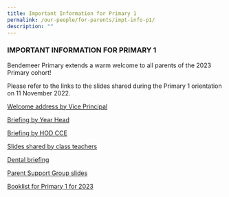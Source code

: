 ```yaml
---
title: Important Information for Primary 1
permalink: /our-people/for-parents/impt-info-p1/
description: ""
---
```

### IMPORTANT INFORMATION FOR PRIMARY 1
Bendemeer Primary extends a warm welcome to all parents of the 2023 Primary cohort!  

Please refer to the links to the slides shared during the Primary 1 orientation on 11 November 2022.

[Welcome address by Vice Principal](https://drive.google.com/file/d/19isMh0r8FxL8cvAfhP2Qg28LrPq5qVDK/view?usp=share_link)

[Briefing by Year Head](https://drive.google.com/file/d/1SJI8T5qsvqHgMtUH4YvUz64RzAkAXiaf/view?usp=share_link)

[Briefing by HOD CCE](https://drive.google.com/file/d/19b-X_h0u7BmBq5ozCt9YjYjDA_5BZi_X/view?usp=share_link)

[Slides shared by class teachers](https://drive.google.com/file/d/1RROic4yMMivfR_4LFnNBZvNhgOj3Dr3h/view?usp=share_link)

[Dental briefing](https://drive.google.com/file/d/1FSamiy0j9LNduXgJwWsj-3q6nxlp1PHN/view?usp=share_link)

[Parent Support Group slides](https://drive.google.com/file/d/1TEdgmD1ut3BniHn1unRjG98vWz-jKDIO/view?usp=share_link)

[Booklist for Primary 1 for 2023](https://drive.google.com/file/d/1ip_7q_pWcLE1txF3Z8d3gSTxfgPm7dEj/view?usp=share_link)